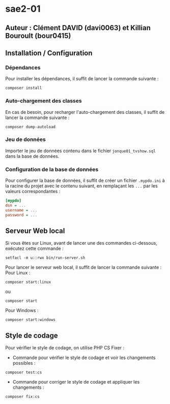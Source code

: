 # sae2-01

## Auteur : Clément DAVID (davi0063) et Killian Bouroult (bour0415)

## Installation / Configuration

### Dépendances

Pour installer les dépendances, il suffit de lancer la commande suivante :
```shell
composer install
```

### Auto-chargement des classes

En cas de besoin, pour recharger l'auto-chargement des classes, il suffit de lancer la commande suivante :
```shell
composer dump-autoload
```

### Jeu de données

Importer le jeu de données contenu dans le fichier `jonque01_tvshow.sql` dans la base de données.

### Configuration de la base de données

Pour configurer la base de données, il suffit de créer un fichier `.mypdo.ini` à la racine du projet avec le contenu suivant, en remplaçant les `...` par les valeurs correspondantes :
```ini
[mypdo]
dsn = ...
username = ...
password = ...
```

## Serveur Web local

Si vous êtes sur Linux, avant de lancer une des commandes ci-dessous, exécutez cette commande :
```shell
setfacl -m u::rwx bin/run-server.sh
```

Pour lancer le serveur web local, il suffit de lancer la commande suivante :  
Pour Linux :
```shell
composer start:linux
```
ou
```shell
composer start
```
Pour Windows :
```shell
composer start:windows
```

## Style de codage

Pour vérifier le style de codage, on utilise PHP CS Fixer :
- Commande pour vérifier le style de codage et voir les changements possibles : 
```shell
composer test:cs
```
- Commande pour corriger le style de codage et appliquer les changements : 
```shell
composer fix:cs
```
